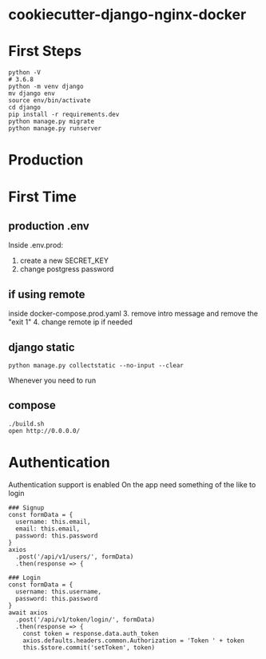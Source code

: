 # cookiecutter-django-nginx-docker

# First Steps
```
python -V
# 3.6.8
python -m venv django
mv django env
source env/bin/activate
cd django
pip install -r requirements.dev
python manage.py migrate
python manage.py runserver
```

# Production

# First Time
## production .env

Inside .env.prod:
1. create a new SECRET_KEY
2. change postgress password

## if using remote
inside docker-compose.prod.yaml
3. remove intro message and remove the "exit 1"
4. change remote ip if needed

## django static
```
python manage.py collectstatic --no-input --clear
```

Whenever you need to run

## compose

```
./build.sh
open http://0.0.0.0/
```

# Authentication

Authentication support is enabled
On the app need something of the like to login

```
### Signup
const formData = {
  username: this.email,
  email: this.email,
  password: this.password
}
axios
  .post('/api/v1/users/', formData)
  .then(response => {

### Login
const formData = {
  username: this.username,
  password: this.password
}
await axios
  .post('/api/v1/token/login/', formData)
  .then(response => {
    const token = response.data.auth_token
    axios.defaults.headers.common.Authorization = 'Token ' + token
    this.$store.commit('setToken', token)
```
